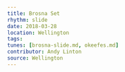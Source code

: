 ```yaml
---
title: Brosna Set
rhythm: slide
date: 2018-03-28
location: Wellington
tags:
tunes: [brosna-slide.md, okeefes.md]
contributor: Andy Linton
source: Wellington
---
```

